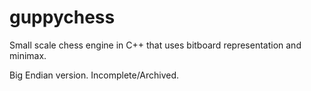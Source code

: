 # guppychess
Small scale chess engine in C++ that uses bitboard representation and minimax.

Big Endian version. Incomplete/Archived.

